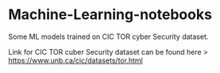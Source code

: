 # Machine-Learning-notebooks
Some ML models trained on CIC TOR cyber Security dataset.


Link for CIC TOR cuber Security dataset can be found here >
https://www.unb.ca/cic/datasets/tor.html

